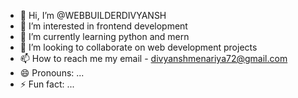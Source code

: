 - 👋 Hi, I’m @WEBBUILDERDIVYANSH
- 👀 I’m interested in frontend development
- 🌱 I’m currently learning python and mern
- 💞️ I’m looking to collaborate on web development projects
- 📫 How to reach me my email - divyanshmenariya72@gmail.com
- 😄 Pronouns: ...
- ⚡ Fun fact: ...

<!---
WEBBUILDERDIVYANSH/WEBBUILDERDIVYANSH is a ✨ special ✨ repository because its `README.md` (this file) appears on your GitHub profile.
You can click the Preview link to take a look at your changes.
--->
